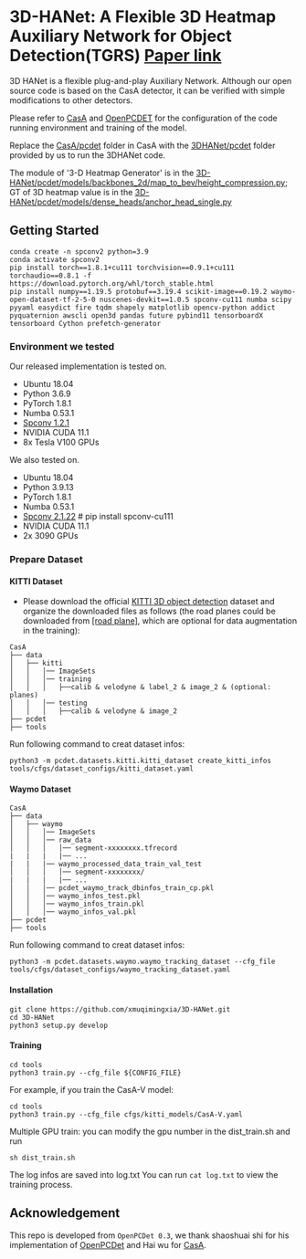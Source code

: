 # 3D-HANet: A Flexible 3D Heatmap Auxiliary Network for Object Detection(TGRS) [Paper link](https://ieeexplore.ieee.org/abstract/document/10056279)

3D HANet is a flexible plug-and-play Auxiliary Network. Although our open source code is based on the CasA detector, it can be verified with simple modifications to other detectors.

Please refer to [CasA](https://github.com/hailanyi/CasA) and [OpenPCDET](https://github.com/open-mmlab/OpenPCDet) for the configuration of the code running environment and training of the model.

Replace the [CasA/pcdet](https://github.com/hailanyi/CasA/tree/master/pcdet) folder in CasA with the [3DHANet/pcdet](https://github.com/xmuqimingxia/3D-HANet/tree/main/pcdet) folder provided by us to run the 3DHANet code.



The module of '3-D Heatmap Generator' is in the [3D-HANet/pcdet/models/backbones_2d/map_to_bev/height_compression.py](https://github.com/xmuqimingxia/3D-HANet/blob/main/pcdet/models/backbones_2d/map_to_bev/height_compression.py); GT of 3D heatmap value is in the [3D-HANet/pcdet/models/dense_heads/anchor_head_single.py](https://github.com/xmuqimingxia/3D-HANet/blob/main/pcdet/models/dense_heads/anchor_head_single.py)

## Getting Started
```
conda create -n spconv2 python=3.9
conda activate spconv2
pip install torch==1.8.1+cu111 torchvision==0.9.1+cu111 torchaudio==0.8.1 -f https://download.pytorch.org/whl/torch_stable.html
pip install numpy==1.19.5 protobuf==3.19.4 scikit-image==0.19.2 waymo-open-dataset-tf-2-5-0 nuscenes-devkit==1.0.5 spconv-cu111 numba scipy pyyaml easydict fire tqdm shapely matplotlib opencv-python addict pyquaternion awscli open3d pandas future pybind11 tensorboardX tensorboard Cython prefetch-generator
```
### Environment we tested

Our released implementation is tested on.
+ Ubuntu 18.04
+ Python 3.6.9 
+ PyTorch 1.8.1
+ Numba 0.53.1
+ [Spconv 1.2.1](https://github.com/traveller59/spconv/tree/8da6f967fb9a054d8870c3515b1b44eca2103634)
+ NVIDIA CUDA 11.1
+ 8x Tesla V100 GPUs

We also tested on.
+ Ubuntu 18.04
+ Python 3.9.13 
+ PyTorch 1.8.1
+ Numba 0.53.1
+ [Spconv 2.1.22](https://github.com/traveller59/spconv) # pip install spconv-cu111
+ NVIDIA CUDA 11.1 
+ 2x 3090 GPUs

### Prepare Dataset 

#### KITTI Dataset

* Please download the official [KITTI 3D object detection](http://www.cvlibs.net/datasets/kitti/eval_object.php?obj_benchmark=3d) dataset and organize the downloaded files as follows (the road planes could be downloaded from [[road plane]](https://drive.google.com/file/d/1d5mq0RXRnvHPVeKx6Q612z0YRO1t2wAp/view?usp=sharing), which are optional for data augmentation in the training):

```
CasA
├── data
│   ├── kitti
│   │   │── ImageSets
│   │   │── training
│   │   │   ├──calib & velodyne & label_2 & image_2 & (optional: planes)
│   │   │── testing
│   │   │   ├──calib & velodyne & image_2
├── pcdet
├── tools
```

Run following command to creat dataset infos:
```
python3 -m pcdet.datasets.kitti.kitti_dataset create_kitti_infos tools/cfgs/dataset_configs/kitti_dataset.yaml
```



#### Waymo Dataset

```
CasA
├── data
│   ├── waymo
│   │   │── ImageSets
│   │   │── raw_data
│   │   │   │── segment-xxxxxxxx.tfrecord
|   |   |   |── ...
|   |   |── waymo_processed_data_train_val_test
│   │   │   │── segment-xxxxxxxx/
|   |   |   |── ...
│   │   │── pcdet_waymo_track_dbinfos_train_cp.pkl
│   │   │── waymo_infos_test.pkl
│   │   │── waymo_infos_train.pkl
│   │   │── waymo_infos_val.pkl
├── pcdet
├── tools
```

Run following command to creat dataset infos:
```
python3 -m pcdet.datasets.waymo.waymo_tracking_dataset --cfg_file tools/cfgs/dataset_configs/waymo_tracking_dataset.yaml 
```

#### Installation

```
git clone https://github.com/xmuqimingxia/3D-HANet.git
cd 3D-HANet
python3 setup.py develop
```

#### Training

```
cd tools
python3 train.py --cfg_file ${CONFIG_FILE}
```

For example, if you train the CasA-V model:

```
cd tools
python3 train.py --cfg_file cfgs/kitti_models/CasA-V.yaml
```

Multiple GPU train: you can modify the gpu number in the dist_train.sh and run
```
sh dist_train.sh
```
The log infos are saved into log.txt
You can run ```cat log.txt``` to view the training process.

## Acknowledgement
This repo is developed from `OpenPCDet 0.3`, we thank shaoshuai shi for his implementation of [OpenPCDet](https://github.com/open-mmlab/OpenPCDet) and Hai wu for [CasA](https://github.com/hailanyi/CasA).

